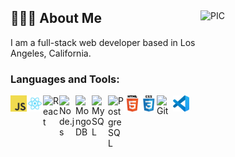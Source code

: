 <span>
<img align="right" alt="PIC" width = "200px" height="200px" src="./cat.gif" />
<h2> 👩🏻‍💻 About Me </h2>
I am a full-stack web developer based in Los Angeles, California.
</span>

### Languages and Tools:

<img align="left" alt="JavaScript" width="26px" src="https://raw.githubusercontent.com/github/explore/80688e429a7d4ef2fca1e82350fe8e3517d3494d/topics/javascript/javascript.png" />
<img align="left" alt="React" width="26px" src="https://raw.githubusercontent.com/github/explore/80688e429a7d4ef2fca1e82350fe8e3517d3494d/topics/react/react.png" />
<img align="left" alt="React" width="26px" src="https://cdn3.iconfinder.com/data/icons/logos-3/250/angular-512.png" />
<img align="left" alt="Node.js" width="26px" src="https://1.bp.blogspot.com/-sqAjIvOtpXI/XYoCmqOyMwI/AAAAAAAAJig/CowR8wgEauEs-RXN2IPmLYkC7NHoHuA3gCLcBGAsYHQ/s1600/node-js-logo.png" />
<img align="left" alt="MongoDB" width="26px" src="https://gcollazo.github.io/mongodbapp/assets/img/icon.png" />
<img align="left" alt="MySQL" width="26px" src="https://www.freepnglogos.com/uploads/logo-mysql-png/logo-mysql-development-mysql-logo-code-icon-9.png" />
<img align="left" alt="PostgreSQL" width="26px" src="https://p7.hiclipart.com/preview/396/90/545/postgresql-database-logo-computer-icons-replication-software-developer.jpg" />
<img align="left" alt="HTML5" width="26px" src="https://raw.githubusercontent.com/github/explore/80688e429a7d4ef2fca1e82350fe8e3517d3494d/topics/html/html.png" />
<img align="left" alt="CSS3" width="26px" src="https://raw.githubusercontent.com/github/explore/80688e429a7d4ef2fca1e82350fe8e3517d3494d/topics/css/css.png" />
<img align="left" alt="Git" width="26px" src="https://cdn.freebiesupply.com/logos/large/2x/git-icon-logo-png-transparent.png" />
<img align="left" alt="Visual Studio Code" width="26px" src="https://raw.githubusercontent.com/github/explore/80688e429a7d4ef2fca1e82350fe8e3517d3494d/topics/visual-studio-code/visual-studio-code.png" />

<br />
<br />
